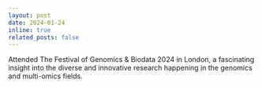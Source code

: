 ```yaml
---
layout: post
date: 2024-01-24
inline: true
related_posts: false
---
```


Attended The Festival of Genomics & Biodata 2024 in London, a fascinating insight into the diverse and innovative research happening in the genomics and multi-omics fields.